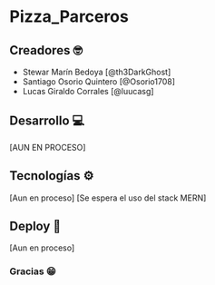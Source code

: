 # Pizza_Parceros

## Creadores 🤓

- Stewar Marín Bedoya [@th3DarkGhost]
- Santiago Osorio Quintero [@Osorio1708]
- Lucas Giraldo Corrales [@luucasg]

## Desarrollo 💻
[AUN EN PROCESO]

## Tecnologías ⚙
[Aun en proceso] [Se espera el uso del stack MERN]

## Deploy 🏹
[Aun en proceso]


### Gracias 😁
